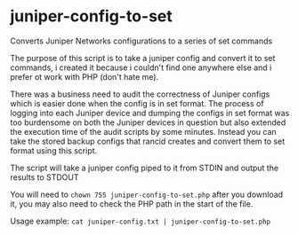 # juniper-config-to-set
Converts Juniper Networks configurations to a series of set commands

The purpose of this script is to take a juniper config and convert it to set commands, i created it because i couldn't find one anywhere else and i prefer ot work with PHP (don't hate me).

There was a business need to audit the correctness of Juniper configs which is easier done when the config is in set format. The process of logging into each Juniper device and dumping the configs in set format was too burdensome on both the Juniper devices in question but also extended the execution time of the audit scripts by some minutes.  Instead you can take the stored backup configs that rancid creates and convert them to set format using this script.

The script will take a juniper config piped to it from STDIN and output the results to STDOUT 

You will need to `chown 755 juniper-config-to-set.php` after you download it, you may also need to check the PHP path in the start of the file.

Usage example:  `cat juniper-config.txt | juniper-config-to-set.php`
